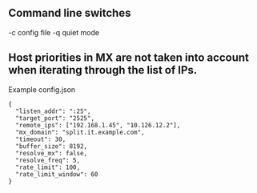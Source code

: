 

## Command line switches  
  -c config file 
  -q quiet mode 

## Host priorities in MX are not taken into account when iterating through the list of IPs.

Example config.json
```
{
  "listen_addr": ":25",
  "target_port": "2525",
  "remote_ips": ["192.168.1.45", "10.126.12.2"],
  "mx_domain": "split.it.example.com",
  "timeout": 30,
  "buffer_size": 8192,
  "resolve_mx": false,
  "resolve_freq": 5,
  "rate_limit": 100,
  "rate_limit_window": 60
}
```
